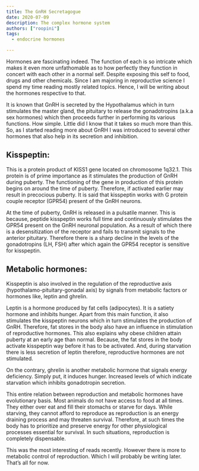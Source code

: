 ```yaml
---
title: The GnRH Secretagogue
date: 2020-07-09
description: The complex hormone system
authors: ["roopini"]
tags:
  - endocrine hormones

---
```


Hormones are fascinating indeed. The function of each is so intricate which makes it even more unfathomable as to how perfectly they function in concert with each other in a normal self. Despite exposing this self to food, drugs and other chemicals. Since I am majoring in reproductive science I spend my time reading mostly related topics. Hence, I will be writing about the hormones respective to that.

It is known that GnRH is secreted by the Hypothalamus which in turn stimulates the master gland, the pituitary to release the gonadotropins (a.k.a sex hormones) which then proceeds further in performing its various functions. How simple. Little did I know that it takes so much more than this. So, as I started reading more about GnRH I was introduced to several other hormones that also help in its secretion and inhibition.

## Kisspeptin:

This is a protein product of KISS1 gene located on chromosome 1q32.1. This protein is of prime importance as it stimulates the production of GnRH during puberty. The functioning of the gene in production of this protein begins on around the time of puberty. Therefore, if activated earlier may result in precocious puberty. It is said that kisspeptin works with G protein couple receptor (GPR54) present of the GnRH neurons.

At the time of puberty, GnRH is released in a pulsatile manner. This is because, peptide kisspeptin works full time and continuously stimulates the GPR54 present on the GnRH neuronal population. As a result of which there is a desensitization of the receptor and fails to transmit signals to the anterior pituitary. Therefore there is a sharp decline in the levels of the gonadotropins (LH, FSH) after which again the GPR54 receptor is sensitive for kisspeptin.

## Metabolic hormones:

Kisspeptin is also involved in the regulation of the reproductive axis (hypothalamo-pituitary-gonadal axis) by signals from metabolic factors or hormones like, leptin and ghrelin.

Leptin is a hormone produced by fat cells (adipocytes). It is a satiety hormone and inhibits hunger. Apart from this main function, it also stimulates the kisspeptin neurons which in turn stimulates the production of GnRH. Therefore, fat stores in the body also have an influence in stimulation of reproductive hormones. This also explains why obese children attain puberty at an early age than normal. Because, the fat stores in the body activate kisspeptin way before it has to be activated. And, during starvation there is less secretion of leptin therefore, reproductive hormones are not stimulated.

On the contrary, ghrelin is another metabolic hormone that signals energy deficiency. Simply put, it induces hunger. Increased levels of which indicate starvation which inhibits gonadotropin secretion.

This entire relation between reproduction and metabolic hormones have evolutionary basis. Most animals do not have access to food at all times. They either over eat and fill their stomachs or starve for days. While starving, they cannot afford to reproduce as reproduction is an energy draining process and may threaten survival. Therefore, at such times the body has to prioritize and preserve energy for other physiological processes essential for survival. In such situations, reproduction is completely dispensable.

This was the most interesting of reads recently. However there is more to metabolic control of reproduction. Which I will probably be writing later. That’s all for now.
